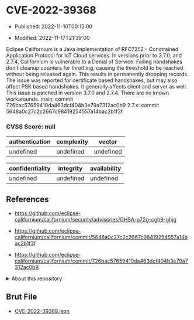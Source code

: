 # CVE-2022-39368

- Published: 2022-11-10T00:15:00

- Modified: 2022-11-17T21:39:00

Eclipse Californium is a Java implementation of RFC7252 - Constrained Application Protocol for IoT Cloud services. In versions prior to 3.7.0, and 2.7.4, Californium is vulnerable to a Denial of Service. Failing handshakes don't cleanup counters for throttling, causing the threshold to be reached without being released again. This results in permanently dropping records. The issue was reported for certificate based handshakes, but may also affect PSK based handshakes. It generally affects client and server as well. This issue is patched in version 3.7.0 and 2.7.4. There are no known workarounds. main: commit 726bac57659410da463dcf404b3e79a7312ac0b9 2.7.x: commit 5648a0c27c2c2667c98419254557a14bac2b1f3f

### CVSS Score: **null**

| authentication | complexity | vector |
| --- | --- | --- |
| undefined | undefined | undefined |

| confidentiality | integrity | availability |
| --- | --- | --- |
| undefined | undefined | undefined |

## References

* https://github.com/eclipse-californium/californium/security/advisories/GHSA-p72g-cgh9-ghjg

* https://github.com/eclipse-californium/californium/commit/5648a0c27c2c2667c98419254557a14bac2b1f3f

* https://github.com/eclipse-californium/californium/commit/726bac57659410da463dcf404b3e79a7312ac0b9

<details>
<summary>About this repository</summary> 

  This repository is part of the project [Live Hack CVE](https://github.com/Live-Hack-CVE). Main website can be found [www.live-hack.org](https://www.live-hack.org) 
  
  Made by [Sn0wAlice](https://github.com/Sn0wAlice) for the people that care about security and need to have a feed of the latest CVEs. Hope you enjoy it, don't forget to star the repo and follow me on [Twitter](https://twitter.com/Sn0wAlice) and [Github](https://github.com/Sn0wAlice). And that is my [personnal website](https://www.alice-snow.me/)

  - [Home Page](https://github.com/Live-Hack-CVE)
  - [Framework](https://github.com/Live-Hack-CVE/cve-framework)
  - [CVE database](https://github.com/Live-Hack-CVE/full_database)
  - [Changelog](https://github.com/Live-Hack-CVE/Changelog)
</details>

## Brut File

* [CVE-2022-39368.json](https://raw.githubusercontent.com/Live-Hack-CVE/full_database/main/cves/2022/CVE-2022-39368.json)

